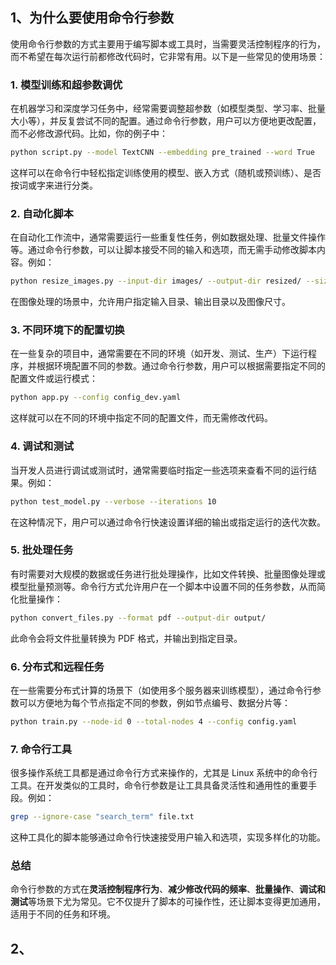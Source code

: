 ## 1、为什么要使用命令行参数

使用命令行参数的方式主要用于编写脚本或工具时，当需要灵活控制程序的行为，而不希望在每次运行前都修改代码时，它非常有用。以下是一些常见的使用场景：

### 1. **模型训练和超参数调优**
在机器学习和深度学习任务中，经常需要调整超参数（如模型类型、学习率、批量大小等），并反复尝试不同的配置。通过命令行参数，用户可以方便地更改配置，而不必修改源代码。比如，你的例子中：
```bash
python script.py --model TextCNN --embedding pre_trained --word True
```
这样可以在命令行中轻松指定训练使用的模型、嵌入方式（随机或预训练）、是否按词或字来进行分类。

### 2. **自动化脚本**
在自动化工作流中，通常需要运行一些重复性任务，例如数据处理、批量文件操作等。通过命令行参数，可以让脚本接受不同的输入和选项，而无需手动修改脚本内容。例如：
```bash
python resize_images.py --input-dir images/ --output-dir resized/ --size 128
```
在图像处理的场景中，允许用户指定输入目录、输出目录以及图像尺寸。

### 3. **不同环境下的配置切换**
在一些复杂的项目中，通常需要在不同的环境（如开发、测试、生产）下运行程序，并根据环境配置不同的参数。通过命令行参数，用户可以根据需要指定不同的配置文件或运行模式：
```bash
python app.py --config config_dev.yaml
```
这样就可以在不同的环境中指定不同的配置文件，而无需修改代码。

### 4. **调试和测试**
当开发人员进行调试或测试时，通常需要临时指定一些选项来查看不同的运行结果。例如：
```bash
python test_model.py --verbose --iterations 10
```
在这种情况下，用户可以通过命令行快速设置详细的输出或指定运行的迭代次数。

### 5. **批处理任务**
有时需要对大规模的数据或任务进行批处理操作，比如文件转换、批量图像处理或模型批量预测等。命令行方式允许用户在一个脚本中设置不同的任务参数，从而简化批量操作：
```bash
python convert_files.py --format pdf --output-dir output/
```
此命令会将文件批量转换为 PDF 格式，并输出到指定目录。

### 6. **分布式和远程任务**
在一些需要分布式计算的场景下（如使用多个服务器来训练模型），通过命令行参数可以方便地为每个节点指定不同的参数，例如节点编号、数据分片等：
```bash
python train.py --node-id 0 --total-nodes 4 --config config.yaml
```

### 7. **命令行工具**
很多操作系统工具都是通过命令行方式来操作的，尤其是 Linux 系统中的命令行工具。在开发类似的工具时，命令行参数是让工具具备灵活性和通用性的重要手段。例如：
```bash
grep --ignore-case "search_term" file.txt
```
这种工具化的脚本能够通过命令行快速接受用户输入和选项，实现多样化的功能。

### 总结
命令行参数的方式在**灵活控制程序行为**、**减少修改代码的频率**、**批量操作**、**调试和测试**等场景下尤为常见。它不仅提升了脚本的可操作性，还让脚本变得更加通用，适用于不同的任务和环境。

## 2、

